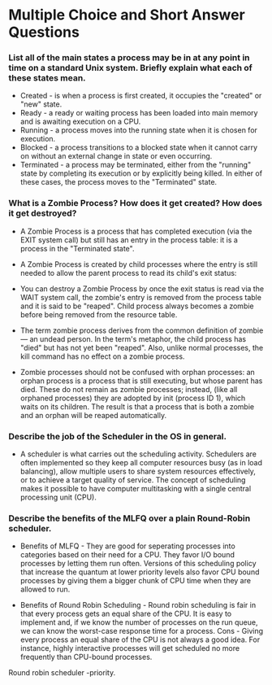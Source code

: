 # Multiple Choice and Short Answer Questions

### List all of the main states a process may be in at any point in time on a standard Unix system. Briefly explain what each of these states mean.

* Created - is when a process is first created, it occupies the "created" or "new" state.
* Ready - a ready or waiting process has been loaded into main memory and is awaiting execution on a CPU.
* Running - a process moves into the running state when it is chosen for execution. 
* Blocked - a process transitions to a blocked state when it cannot carry on without an external change in state or even occurring. 
* Terminated - a process may be terminated, either from the "running" state by completing its execution or by explicitly being killed. In either of these cases, the process moves to the "Terminated" state. 


### What is a Zombie Process? How does it get created? How does it get destroyed?

* A Zombie Process is a process that has completed execution (via the EXIT system call) but still has an entry in the process table: it is a process in the "Terminated state". 

* A Zombie Process is created by child processes where the entry is still needed to allow the parent process to read its child's exit status:

* You can destroy a Zombie Process by once the exit status is read via the WAIT system call, the zombie's entry is removed from the process table and it is said to be "reaped". Child process always becomes a zombie before being removed from the resource table.

* The term zombie process derives from the common definition of zombie — an undead person. In the term's metaphor, the child process has "died" but has not yet been "reaped". Also, unlike normal processes, the kill command has no effect on a zombie process.

* Zombie processes should not be confused with orphan processes: an orphan process is a process that is still executing, but whose parent has died. These do not remain as zombie processes; instead, (like all orphaned processes) they are adopted by init (process ID 1), which waits on its children. The result is that a process that is both a zombie and an orphan will be reaped automatically.

### Describe the job of the Scheduler in the OS in general.
* A scheduler is what carries out the scheduling activity. Schedulers are often implemented so they keep all computer resources busy (as in load balancing), allow multiple users to share system resources effectively, or to achieve a target quality of service. The concept of scheduling makes it possible to have computer multitasking with a single central processing unit (CPU).

### Describe the benefits of the MLFQ over a plain Round-Robin scheduler.
* Benefits of MLFQ - They are good for seperating processes into categories based on their need for a CPU. They favor I/O bound processes by letting them run often. Versions of this scheduling policy that increase the quantum at lower priority levels also favor CPU bound processes by giving them a bigger chunk of CPU time when they are allowed to run.

* Benefits of Round Robin Scheduling -  Round robin scheduling is fair in that every process gets an equal share of the CPU. It is easy to implement and, if we know the number of processes on the run queue, we can know the worst-case response time for a process. Cons -  Giving every process an equal share of the CPU is not always a good idea. For instance, highly interactive processes will get scheduled no more frequently than CPU-bound processes.

Round robin scheduler -priority.


